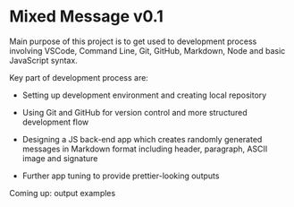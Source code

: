 # Mixed Message v0.1

Main purpose of this project is to get used to development process involving VSCode, Command Line, Git, GitHub, Markdown, Node and basic JavaScript syntax.

Key part of development process are:

+ Setting up development environment and creating local repository

+ Using Git and GitHub for version control and more structured development flow

+ Designing a JS back-end app which creates randomly generated messages in Markdown format including header, paragraph, ASCII image and signature

+ Further app tuning to provide prettier-looking outputs

Coming up: output examples
